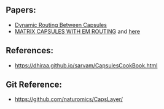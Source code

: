## Papers:
- [Dynamic Routing Between Capsules](https://arxiv.org/abs/1710.09829)
- [MATRIX CAPSULES WITH EM ROUTING](https://openreview.net/pdf?id=HJWLfGWRb) and [here](https://openreview.net/forum?id=HJWLfGWRb&noteId=HJWLfGWRb)


## References:
- https://dhiraa.github.io/sarvam/CapsulesCookBook.html

## Git Reference:
- https://github.com/naturomics/CapsLayer/